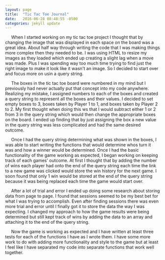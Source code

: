 ```yaml
---
layout: page
title:  "Tic Tac Toe Journal"
date:   2016-06-28 08:48:55 -0500
categories: jekyll update
---
```

&nbsp;&nbsp;&nbsp;&nbsp;&nbsp;When I started working on my tic tac toe project I thought that by changing the image that was displayed in each space on the board was a great idea. About half way through writing the code that I was making things more complex then they needed to be. I was using HTML to resize my images as they loaded which ended up creating a slight lag when a move was made. Plus I was spending way too much time trying to find just the right image to make it look like it wasn't an image. So I decided to start over and focus more on usin a query string.

&nbsp;&nbsp;&nbsp;&nbsp;&nbsp;The boxes in the tic tac toe board were numbered in my mind but I previously had never actually put that concept into my code anywhere. Realizing my mistake, I assigned numbers to each of the boxes and created a query string to represent all the boxes and their values. I decided to set empty boxes to 3, boxes taken by Player 1 to 1, and boxes taken by Player 2 to 2. My first thought when doing this ws that I would subtract either 1 or 2 from 3 in the query string which would then change the appropriate boxes on the board. I ended up finding that by just assigning the box a new value in the query string was less complicated and had the same desired outcome.

&nbsp;&nbsp;&nbsp;&nbsp;&nbsp;Once I had the query string determining what was shown in the boxes, I was able to start writing the functions that would determine whos turn it was and how a winner would be determined. Once I had the basic functionality of the game working as expected, I began working on keeping track of each games' outcome. At first I thought that by adding the number of wins each player had onto the end of the query string each time the link to a new game was clicked would store the win history for the next game. I soon found that only 1 win would be stored at the end of the query string because it was being replaced each time the game would start over.

&nbsp;&nbsp;&nbsp;&nbsp;&nbsp;After a lot of trial and error I ended up doing some research about storing data from page to page. I found that sessions seemed to be my best bet for what I was trying to accomplish. Even after finding sessions there was even more trial and error until I finally got it to store the data the way I was expecting. I changed my approach to how the game results were being determined but still kept track of wins by adding the data to an array and attaching it to the end of the query string.

&nbsp;&nbsp;&nbsp;&nbsp;&nbsp;Now the game is working as expected and I have written at least three tests for each of the functions I have as I wrote them. I have some more work to do with adding more functionality and style to the game but at least I feel like I have separated my code into separate functions that work well together.